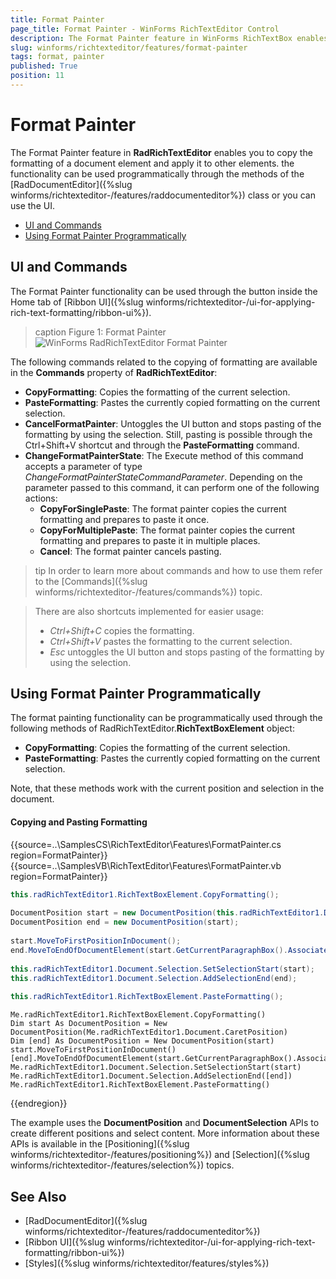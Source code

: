 ```yaml
---
title: Format Painter
page_title: Format Painter - WinForms RichTextEditor Control
description: The Format Painter feature in WinForms RichTextBox enables you to copy the formatting of a document element and apply it to other elements.
slug: winforms/richtexteditor/features/format-painter
tags: format, painter
published: True
position: 11
---
```


# Format Painter

The Format Painter feature in **RadRichTextEditor** enables you to copy the formatting of a document element and apply it to other elements. the functionality can be used programmatically through the methods of the [RadDocumentEditor]({%slug winforms/richtexteditor-/features/raddocumenteditor%}) class or you can use the UI.
      
* [UI and Commands](#ui-and-commands)
* [Using Format Painter Programmatically](#using-format-painter-programmatically)

## UI and Commands

The Format Painter functionality can be used through the button inside the Home tab of [Ribbon UI]({%slug winforms/richtexteditor-/ui-for-applying-rich-text-formatting/ribbon-ui%}).

>caption Figure 1: Format Painter
![WinForms RadRichTextEditor Format Painter](images/richtexteditorfeatures-format-painter001.png)


The following commands related to the copying of formatting are available in the **Commands** property of **RadRichTextEditor**:

* **CopyFormatting**: Copies the formatting of the current selection.
* **PasteFormatting**: Pastes the currently copied formatting on the current selection.
* **CancelFormatPainter**: Untoggles the UI button and stops pasting of the formatting by using the selection. Still, pasting is possible through the Ctrl+Shift+V shortcut and through the **PasteFormatting** command.
* **ChangeFormatPainterState**: The Execute method of this command accepts a parameter of type *ChangeFormatPainterStateCommandParameter*. Depending on the parameter passed to this command, it can perform one of the following actions:
	* **CopyForSinglePaste**: The format painter copies the current formatting and prepares to paste it once.
	* **CopyForMultiplePaste**: The format painter copies the current formatting and prepares to paste it in multiple places.
	* **Cancel**: The format painter cancels pasting.


>tip In order to learn more about commands and how to use them refer to the [Commands]({%slug winforms/richtexteditor-/features/commands%}) topic.
        
>There are also shortcuts implemented for easier usage:
>- *Ctrl+Shift+C* copies the formatting.
>- *Ctrl+Shift+V* pastes the formatting to the current selection.
>- *Esc* untoggles the UI button and stops pasting of the formatting by using the selection.


## Using Format Painter Programmatically

The format painting functionality can be programmatically used through the following methods of RadRichTextEditor.**RichTextBoxElement** object:
        
* **CopyFormatting**: Copies the formatting of the current selection.
* **PasteFormatting**: Pastes the currently copied formatting on the current selection.

Note, that these methods work with the current position and selection in the document.
        
#### Copying and Pasting Formatting

{{source=..\SamplesCS\RichTextEditor\Features\FormatPainter.cs region=FormatPainter}} 
{{source=..\SamplesVB\RichTextEditor\Features\FormatPainter.vb region=FormatPainter}}
````C#
this.radRichTextEditor1.RichTextBoxElement.CopyFormatting();
            
DocumentPosition start = new DocumentPosition(this.radRichTextEditor1.Document.CaretPosition);
DocumentPosition end = new DocumentPosition(start);
            
start.MoveToFirstPositionInDocument();
end.MoveToEndOfDocumentElement(start.GetCurrentParagraphBox().AssociatedParagraph);
            
this.radRichTextEditor1.Document.Selection.SetSelectionStart(start);
this.radRichTextEditor1.Document.Selection.AddSelectionEnd(end);
            
this.radRichTextEditor1.RichTextBoxElement.PasteFormatting();

````
````VB.NET
Me.radRichTextEditor1.RichTextBoxElement.CopyFormatting()
Dim start As DocumentPosition = New DocumentPosition(Me.radRichTextEditor1.Document.CaretPosition)
Dim [end] As DocumentPosition = New DocumentPosition(start)
start.MoveToFirstPositionInDocument()
[end].MoveToEndOfDocumentElement(start.GetCurrentParagraphBox().AssociatedParagraph)
Me.radRichTextEditor1.Document.Selection.SetSelectionStart(start)
Me.radRichTextEditor1.Document.Selection.AddSelectionEnd([end])
Me.radRichTextEditor1.RichTextBoxElement.PasteFormatting()

```` 

{{endregion}}

The example uses the **DocumentPosition** and **DocumentSelection** APIs to create different positions and select content. More information about these APIs is available in the [Positioning]({%slug winforms/richtexteditor-/features/positioning%}) and [Selection]({%slug winforms/richtexteditor-/features/selection%}) topics. 

## See Also

 * [RadDocumentEditor]({%slug winforms/richtexteditor-/features/raddocumenteditor%})
 * [Ribbon UI]({%slug winforms/richtexteditor-/ui-for-applying-rich-text-formatting/ribbon-ui%})
 * [Styles]({%slug winforms/richtexteditor/features/styles%})

